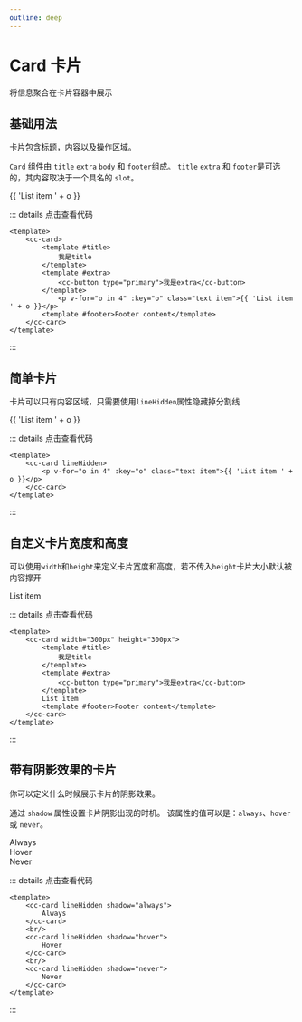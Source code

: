 ```yaml
---
outline: deep
---
```


# Card 卡片

将信息聚合在卡片容器中展示

## 基础用法
卡片包含标题，内容以及操作区域。

`Card` 组件由 `title` `extra` `body` 和 `footer`组成。 `title` `extra` 和 `footer`是可选的，其内容取决于一个具名的 `slot`。
<script setup>
import ccButton from '../../src/components/button'
import ccCard from '../../src/components/card'
import { ref } from 'vue'
</script>
<cc-card>
    <template #title>
        我是title
    </template>
    <template #extra>
        <cc-button type="primary">我是extra</cc-button>
    </template>
        <p v-for="o in 4" :key="o" class="text item">{{ 'List item ' + o }}</p>
    <template #footer>Footer content</template>
</cc-card>



::: details 点击查看代码
```vue
<template>
    <cc-card>
        <template #title>
            我是title
        </template>
        <template #extra>
            <cc-button type="primary">我是extra</cc-button>
        </template>
            <p v-for="o in 4" :key="o" class="text item">{{ 'List item ' + o }}</p>
        <template #footer>Footer content</template>
    </cc-card>
</template>

```
:::

## 简单卡片
卡片可以只有内容区域，只需要使用`lineHidden`属性隐藏掉分割线
<cc-card lineHidden>
    <p v-for="o in 4" :key="o" class="text item">{{ 'List item ' + o }}</p>
</cc-card>

::: details 点击查看代码
```vue
<template>
    <cc-card lineHidden>
        <p v-for="o in 4" :key="o" class="text item">{{ 'List item ' + o }}</p>
    </cc-card>
</template>
```
:::


## 自定义卡片宽度和高度

可以使用`width`和`height`来定义卡片宽度和高度，若不传入`height`卡片大小默认被内容撑开

<cc-card width="300px" height="300px">
    <template #title>
        我是title
    </template>
    <template #extra>
        <cc-button type="primary">我是extra</cc-button>
    </template>
    List item
    <template #footer>Footer content</template>
</cc-card>


::: details 点击查看代码
```vue
<template>
    <cc-card width="300px" height="300px">
        <template #title>
            我是title
        </template>
        <template #extra>
            <cc-button type="primary">我是extra</cc-button>
        </template>
        List item
        <template #footer>Footer content</template>
    </cc-card>
</template>
```
:::

## 带有阴影效果的卡片

你可以定义什么时候展示卡片的阴影效果。

通过 `shadow` 属性设置卡片阴影出现的时机。 该属性的值可以是：`always`、`hover` 或 `never`。

<cc-card lineHidden>
    Always
</cc-card>
<br/>
<cc-card lineHidden>
    Hover
</cc-card>
<br/>
<cc-card lineHidden>
    Never
</cc-card>


::: details 点击查看代码
```vue
<template>
    <cc-card lineHidden shadow="always">
        Always
    </cc-card>
    <br/>
    <cc-card lineHidden shadow="hover">
        Hover
    </cc-card>
    <br/>
    <cc-card lineHidden shadow="never">
        Never
    </cc-card>
</template>
```
:::



